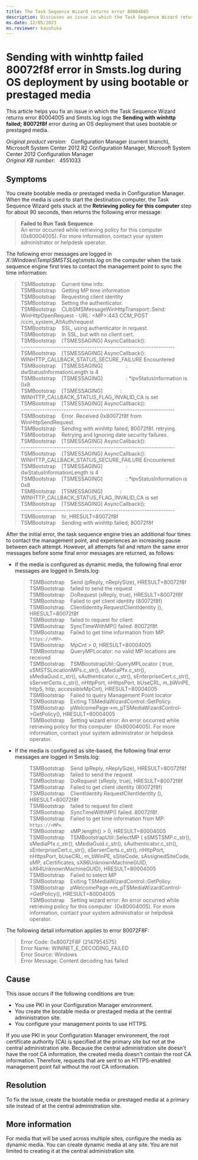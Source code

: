 ```yaml
---
title: The Task Sequence Wizard returns error 80004005
description: Discusses an issue in which the Task Sequence Wizard returns error 80004005 and Smsts.log logs the Sending with winhttp failed error during an OS deployment that uses bootable or prestaged media.
ms.date: 12/05/2023
ms.reviewer: kaushika
---
```

# Sending with winhttp failed 80072f8f error in Smsts.log during OS deployment by using bootable or prestaged media

This article helps you fix an issue in which the Task Sequence Wizard returns error 80004005 and Smsts.log logs the **Sending with winhttp failed; 80072f8f** error during an OS deployment that uses bootable or prestaged media.

_Original product version:_ &nbsp; Configuration Manager (current branch), Microsoft System Center 2012 R2 Configuration Manager, Microsoft System Center 2012 Configuration Manager  
_Original KB number:_ &nbsp; 4551033

## Symptoms

You create bootable media or prestaged media in Configuration Manager. When the media is used to start the destination computer, the Task Sequence Wizard gets stuck at the **Retrieving policy for this computer** step for about 90 seconds, then returns the following error message:

> **Failed to Run Task Sequence**  
> An error occurred while retrieving policy for this computer (0x80004005). For more information, contact your system administrator or helpdesk operator.

The following error messages are logged in *X:\Windows\Temp\SMSTSLog\smsts.log* on the computer when the task sequence engine first tries to contact the management point to sync the time information:

> TSMBootstrap &nbsp; &nbsp;Current time info:  
> TSMBootstrap &nbsp; &nbsp;Getting MP time information  
> TSMBootstrap &nbsp; &nbsp;Requesting client identity  
> TSMBootstrap &nbsp; &nbsp;Setting the authenticator.  
> TSMBootstrap &nbsp; &nbsp;CLibSMSMessageWinHttpTransport::Send: WinHttpOpenRequest - URL: \<MP>:443  CCM_POST /ccm_system_AltAuth/request  
> TSMBootstrap &nbsp; &nbsp;SSL, using authenticator in request.  
> TSMBootstrap &nbsp; &nbsp;In SSL, but with no client cert.  
> TSMBootstrap &nbsp; &nbsp;[TSMESSAGING] AsyncCallback():  
> \-----------------------------------------------------------------  
> TSMBootstrap &nbsp; &nbsp;[TSMESSAGING] AsyncCallback(): WINHTTP_CALLBACK_STATUS_SECURE_FAILURE Encountered  
> TSMBootstrap &nbsp; &nbsp;[TSMESSAGING] &nbsp; &nbsp; &nbsp; &nbsp; &nbsp; &nbsp; &nbsp; &nbsp;: dwStatusInformationLength is 4  
> TSMBootstrap &nbsp; &nbsp;[TSMESSAGING] &nbsp; &nbsp; &nbsp; &nbsp; &nbsp; &nbsp; &nbsp; &nbsp;: \*lpvStatusInformation is 0x8  
> TSMBootstrap &nbsp; &nbsp;[TSMESSAGING] &nbsp; &nbsp; &nbsp; &nbsp; &nbsp; &nbsp;: WINHTTP_CALLBACK_STATUS_FLAG_INVALID_CA is set  
> TSMBootstrap &nbsp; &nbsp;[TSMESSAGING] AsyncCallback():  
> \-----------------------------------------------------------------  
> TSMBootstrap &nbsp; &nbsp;Error. Received 0x80072f8f from WinHttpSendRequest.  
> TSMBootstrap &nbsp; &nbsp;Sending with winhttp failed; 80072f8f. retrying.  
> TSMBootstrap &nbsp; &nbsp;Retrying and Ignoring date security failures.  
> TSMBootstrap &nbsp; &nbsp;[TSMESSAGING] AsyncCallback():  
> \-----------------------------------------------------------------  
> TSMBootstrap &nbsp; &nbsp;[TSMESSAGING] AsyncCallback(): WINHTTP_CALLBACK_STATUS_SECURE_FAILURE Encountered  
> TSMBootstrap &nbsp; &nbsp;[TSMESSAGING] &nbsp; &nbsp; &nbsp; &nbsp; &nbsp; &nbsp; &nbsp; &nbsp;: dwStatusInformationLength is 4  
> TSMBootstrap &nbsp; &nbsp;[TSMESSAGING] &nbsp; &nbsp; &nbsp; &nbsp; &nbsp; &nbsp; &nbsp; &nbsp;: \*lpvStatusInformation is 0x8  
> TSMBootstrap &nbsp; &nbsp;[TSMESSAGING] &nbsp; &nbsp; &nbsp; &nbsp; &nbsp; &nbsp;: WINHTTP_CALLBACK_STATUS_FLAG_INVALID_CA is set  
> TSMBootstrap &nbsp; &nbsp;[TSMESSAGING] AsyncCallback():  
> \-----------------------------------------------------------------  
> TSMBootstrap &nbsp; &nbsp;hr, HRESULT=80072f8f  
> TSMBootstrap &nbsp; &nbsp;Sending with winhttp failed; 80072f8f

After the initial error, the task sequence engine tries an additional four times to contact the management point, and experiences an increasing pause between each attempt. However, all attempts fail and return the same error messages before some final error messages are returned, as follows:

- If the media is configured as dynamic media, the following final error messages are logged in Smsts.log:

    > TSMBootstrap &nbsp; &nbsp;Send (pReply, nReplySize), HRESULT=80072f8f  
    > TSMBootstrap &nbsp; &nbsp;failed to send the request  
    > TSMBootstrap &nbsp; &nbsp;DoRequest (sReply, true), HRESULT=80072f8f  
    > TSMBootstrap &nbsp; &nbsp;Failed to get client identity (80072f8f)  
    > TSMBootstrap &nbsp; &nbsp;ClientIdentity.RequestClientIdentity (), HRESULT=80072f8f  
    > TSMBootstrap &nbsp; &nbsp;failed to request for client  
    > TSMBootstrap &nbsp; &nbsp;SyncTimeWithMP() failed. 80072f8f.  
    > TSMBootstrap &nbsp; &nbsp;Failed to get time information from MP: `https://<MP>`.  
    > TSMBootstrap &nbsp; &nbsp;MpCnt > 0, HRESULT=80004005  
    > TSMBootstrap &nbsp; &nbsp;QueryMPLocator: no valid MP locations are received  
    > TSMBootstrap &nbsp; &nbsp;TSMBootstrapUtil::QueryMPLocator ( true, sSMSTSLocationMPs.c_str(), sMediaPfx.c_str(), sMediaGuid.c_str(), sAuthenticator.c_str(), sEnterpriseCert.c_str(), sServerCerts.c_str(), nHttpPort, nHttpsPort, bUseCRL, m_bWinPE, httpS, http, accessibleMpCnt), HRESULT=80004005  
    > TSMBootstrap &nbsp; &nbsp;Failed to query Management Point locator  
    > TSMBootstrap &nbsp; &nbsp;Exiting TSMediaWizardControl::GetPolicy.  
    > TSMBootstrap &nbsp; &nbsp;pWelcomePage->m_pTSMediaWizardControl->GetPolicy(), HRESULT=80004005  
    > TSMBootstrap &nbsp; &nbsp;Setting wizard error: An error occurred while retrieving policy for this computer &nbsp;(0x80004005). For more information, contact your system administrator or helpdesk operator.

- If the media is configured as site-based, the following final error messages are logged in Smsts.log:

    > TSMBootstrap &nbsp; &nbsp;Send (pReply, nReplySize), HRESULT=80072f8f  
    > TSMBootstrap &nbsp; &nbsp;failed to send the request  
    > TSMBootstrap &nbsp; &nbsp;DoRequest (sReply, true), HRESULT=80072f8f  
    > TSMBootstrap &nbsp; &nbsp;Failed to get client identity (80072f8f)  
    > TSMBootstrap &nbsp; &nbsp;ClientIdentity.RequestClientIdentity (), HRESULT=80072f8f  
    > TSMBootstrap &nbsp; &nbsp;failed to request for client  
    > TSMBootstrap &nbsp; &nbsp;SyncTimeWithMP() failed. 80072f8f.  
    > TSMBootstrap &nbsp; &nbsp;Failed to get time information from MP: `https://<MP>`.  
    > TSMBootstrap &nbsp; &nbsp;sMP.length() > 0, HRESULT=80004005  
    > TSMBootstrap &nbsp; &nbsp;TSMBootstrapUtil::SelectMP ( sSMSTSMP.c_str(), sMediaPfx.c_str(), sMediaGuid.c_str(), sAuthenticator.c_str(), sEnterpriseCert.c_str(), sServerCerts.c_str(), nHttpPort, nHttpsPort, bUseCRL, m_bWinPE, sSiteCode, sAssignedSiteCode, sMP, sCertificates, sX86UnknownMachineGUID, sX64UnknownMachineGUID), HRESULT=80004005  
    > TSMBootstrap &nbsp; &nbsp;Failed to select MP  
    > TSMBootstrap &nbsp; &nbsp;Exiting TSMediaWizardControl::GetPolicy.  
    > TSMBootstrap &nbsp; &nbsp;pWelcomePage->m_pTSMediaWizardControl->GetPolicy(), HRESULT=80004005  
    > TSMBootstrap &nbsp; &nbsp;Setting wizard error: An error occurred while retrieving policy for this computer &nbsp;(0x80004005). For more information, contact your system administrator or helpdesk operator.

The following detail information applies to error 80072F8F:

> Error Code: 0x80072F8F (2147954575)  
> Error Name: WININET_E_DECODING_FAILED  
> Error Source: Windows  
> Error Message: Content decoding has failed

## Cause

This issue occurs if the following conditions are true:

- You use PKI in your Configuration Manager environment.
- You create the bootable media or prestaged media at the central administration site.
- You configure your management points to use HTTPS.

If you use PKI in your Configuration Manager environment, the root certificate authority (CA) is specified at the primary site but not at the central administration site. Because the central administration site doesn't have the root CA information, the created media doesn't contain the root CA information. Therefore, requests that are sent to an HTTPS-enabled management point fail without the root CA information.

## Resolution

To fix the issue, create the bootable media or prestaged media at a primary site instead of at the central administration site.

## More information

For media that will be used across multiple sites, configure the media as dynamic media. You can create dynamic media at any site. You are not limited to creating it at the central administration site.
